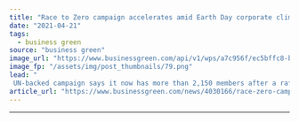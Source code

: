 ```yaml
---
title: "Race to Zero campaign accelerates amid Earth Day corporate climate pledge bonanza"
date: "2021-04-21"
tags: 
  - business green
source: "business green"
image_url: "https://www.businessgreen.com/api/v1/wps/a7c956f/ec5bffc8-b5a9-45e1-9f48-5644fd45c239/5/Wind-turbines-992820568-185x114.png"
image_fp: "/assets/img/post_thumbnails/79.png"
lead: "
 UN-backed campaign says it now has more than 2,150 members after a raft of major technology, automotive, and retail firms bolster their climate pledges and sign up to the scheme. ..."
article_url: "https://www.businessgreen.com/news/4030166/race-zero-campaign-accelerates-amid-earth-day-corporate-climate-pledge-bonanza"
---
```


---
